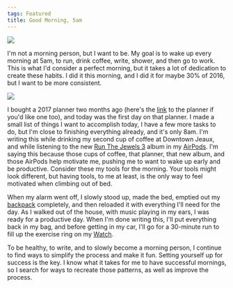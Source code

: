 ```yaml
---
tags: Featured
title: Good Morning, 5am
---
```


![][image-1]

I'm not a morning person, but I want to be. My goal is to wake up every morning at 5am, to run, drink coffee, write, shower, and then go to work. This is what I'd consider a perfect morning, but it takes a lot of dedication to create these habits. I did it this morning, and I did it for maybe 30% of 2016, but I want to be more consistent.

![][image-2]

I bought a 2017 planner two months ago (here's the [link][1] to the planner if you'd like one too), and today was the first day on that planner. I made a small list of things I want to accomplish today, I have a few more tasks to do, but I'm close to finishing everything already, and it's only 8am. I'm writing this while drinking my second cup of coffee at Downtown Jeaux, and while listening to the new [Run The Jewels 3][2] album in my [AirPods][3]. I'm saying this because those cups of coffee, that planner, that new album, and those AirPods help motivate me, pushing me to want to wake up early and be productive. Consider these my tools for the morning. Your tools might look different, but having tools, to me at least, is the only way to feel motivated when climbing out of bed.

When my alarm went off, I slowly stood up, made the bed, emptied out my [backpack][4] completely, and then reloaded it with everything I'll need for the day. As I walked out of the house, with music playing in my ears, I was ready for a productive day. When I'm done writing this, I'll put everything back in my bag, and before getting in my car, I'll go for a 30-minute run to fill up the exercise ring on my [Watch][5].

To be healthy, to write, and to slowly become a morning person, I continue to  find ways to simplify the process and make it fun. Setting yourself up for success is the key. I know what it takes for me to have successful mornings, so I search for ways to recreate those patterns, as well as improve the process.

[1]:	https://www.baronfig.com/pages/planner2017
[2]:	https://itun.es/us/jgtUgb
[3]:	http://nashp.com/airpods
[4]:	http://www.goruck.com/gr1-rucksack-black-/p/GEAR-000574
[5]:	http://www.apple.com/watch/

[image-1]:	https://images.unsplash.com/photo-1418874586588-88661ed80c4a?ixlib=rb-0.3.5&q=80&fm=jpg&crop=entropy&cs=tinysrgb&dl=956i1peimi4-jordan-mcqueen.jpg&s=eeb593e205247a2b6f83fa06ee3294a2
[image-2]:	https://cdn.shopify.com/s/files/1/0543/1257/t/30/assets/planner-2017_page_mainimage.jpg?12265415536548063366
